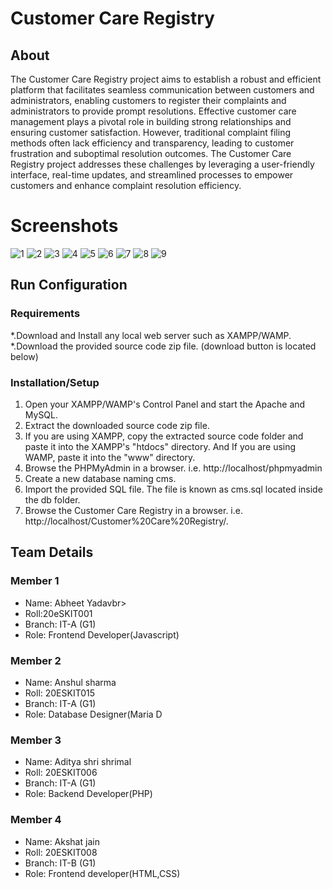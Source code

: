 # Customer Care Registry
## About
The Customer Care Registry project aims to establish a robust and efficient platform that facilitates
seamless communication between customers and administrators, enabling customers to register
their complaints and administrators to provide prompt resolutions. Effective customer care
management plays a pivotal role in building strong relationships and ensuring customer
satisfaction. However, traditional complaint filing methods often lack efficiency and transparency,
leading to customer frustration and suboptimal resolution outcomes. The Customer Care Registry
project addresses these challenges by leveraging a user-friendly interface, real-time updates, and
streamlined processes to empower customers and enhance complaint resolution efficiency.

# Screenshots
![1](https://github.com/prasoonkhandelwal/customer_care_registry/assets/72154737/24d2f883-111f-4501-b22c-72891daaa171)
![2](https://github.com/prasoonkhandelwal/customer_care_registry/assets/72154737/cff72167-d477-49d7-8a24-c4609a8b6a95)
![3](https://github.com/prasoonkhandelwal/customer_care_registry/assets/72154737/ee8f9c24-53f7-44ad-9d0c-f759e5ea2492)
![4](https://github.com/prasoonkhandelwal/customer_care_registry/assets/72154737/70d94e36-d33c-4e48-aef1-d66bd5148a9e)
![5](https://github.com/prasoonkhandelwal/customer_care_registry/assets/72154737/561e624d-8c5d-4f9d-a782-9b824731fc0b)
![6](https://github.com/prasoonkhandelwal/customer_care_registry/assets/72154737/b3df0185-acd2-4eff-b08d-58e6eeb56857)
![7](https://github.com/prasoonkhandelwal/customer_care_registry/assets/72154737/11a37477-a820-4acd-969a-64ac232dc4e3)
![8](https://github.com/prasoonkhandelwal/customer_care_registry/assets/72154737/fad90728-1dcb-4b34-b69c-8192925f20ab)
![9](https://github.com/prasoonkhandelwal/customer_care_registry/assets/72154737/5df0d668-f69d-421d-9a2d-b487dc164f44)





## Run Configuration
###  Requirements
*.Download and Install any local web server such as XAMPP/WAMP. <br>
*.Download the provided source code zip file. (download button is located below)

### Installation/Setup
1. Open your XAMPP/WAMP's Control Panel and start the Apache and MySQL.<br>
2. Extract the downloaded source code zip file.<br>
3. If you are using XAMPP, copy the extracted source code folder and paste it 
    into the XAMPP's "htdocs" directory. And If you are using WAMP, paste it into the "www" directory.<br>
4. Browse the PHPMyAdmin in a browser. i.e. http://localhost/phpmyadmin<br>
5. Create a new database naming cms.<br>
6. Import the provided SQL file. The file is known as cms.sql located inside the db folder.<br>
7. Browse the Customer Care Registry in a browser. i.e. http://localhost/Customer%20Care%20Registry/. <br>



## Team Details

### Member 1
* Name: Abheet Yadavbr>
* Roll:20eSKIT001<br>
* Branch: IT-A (G1)<br>
* Role: Frontend Developer(Javascript)<br>


### Member 2
* Name: Anshul sharma<br>
* Roll: 20ESKIT015<br>
* Branch: IT-A (G1)<br>
* Role: Database Designer(Maria D<br>


### Member 3
* Name: Aditya shri shrimal<br>
* Roll: 20ESKIT006<br>
* Branch: IT-A (G1)<br>
* Role: Backend Developer(PHP)<br>


### Member 4
* Name: Akshat jain<br>
* Roll: 20ESKIT008<br>
* Branch: IT-B (G1)<br>
* Role: Frontend developer(HTML,CSS)
